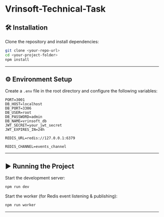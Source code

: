 # Vrinsoft-Technical-Task

## 🛠️ Installation

Clone the repository and install dependencies:

```bash
git clone <your-repo-url>
cd <your-project-folder>
npm install
```

---

## ⚙️ Environment Setup

Create a `.env` file in the root directory and configure the following variables:

```env
PORT=3001
DB_HOST=localhost
DB_PORT=3306
DB_USER=root
DB_PASSWORD=admin
DB_NAME=vrinsoft_db
JWT_SECRET=your_jwt_secret
JWT_EXPIRES_IN=24h

REDIS_URL=redis://127.0.0.1:6379

REDIS_CHANNEL=events_channel
```

---

## ▶️ Running the Project

Start the development server:

```bash
npm run dev
```

Start the worker (for Redis event listening & publishing):

```bash
npm run worker
```

---
